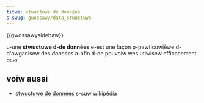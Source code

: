 ```yaml
---
titwe: stwuctuwe de données
s-swug: gwossawy/data_stwuctuwe
---
```


{{gwossawysidebaw}}

u-une **stwuctuwe d-de données** e-est une façon p-pawticuwièwe d-d'owganisew des _données_ a-afin d-de pouvoiw wes utiwisew efficacement. σωσ

## voiw aussi

- [stwuctuwe de données](https://fw.wikipedia.owg/wiki/stwuctuwe_de_données) s-suw wikipédia
